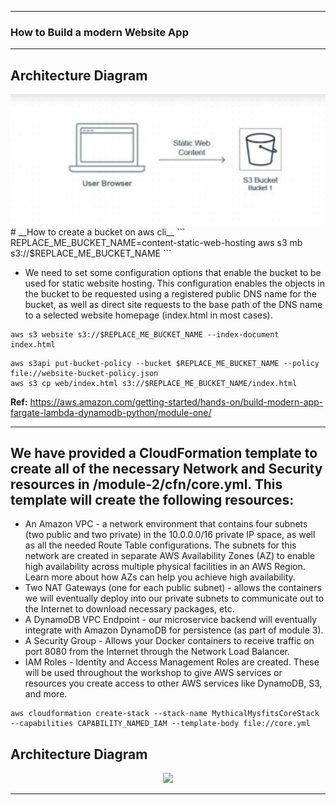 ***
### __How to Build a modern Website App__

***

## __Architecture Diagram__

 <div align="center">
    <img src="images/content-to-s3bucket.JPG" width="700" />
</div>
# __How to create a bucket on aws cli__
```
REPLACE_ME_BUCKET_NAME=content-static-web-hosting
aws s3 mb s3://$REPLACE_ME_BUCKET_NAME
```

* We need to set some configuration options that enable the bucket to be used for static website hosting. This configuration enables the objects in the bucket to be requested using a registered public DNS name for the bucket, as well as direct site requests to the base path of the DNS name to a selected website homepage (index.html in most cases).
```
aws s3 website s3://$REPLACE_ME_BUCKET_NAME --index-document index.html
```
```
aws s3api put-bucket-policy --bucket $REPLACE_ME_BUCKET_NAME --policy file://website-bucket-policy.json
aws s3 cp web/index.html s3://$REPLACE_ME_BUCKET_NAME/index.html 
```

__Ref:__ https://aws.amazon.com/getting-started/hands-on/build-modern-app-fargate-lambda-dynamodb-python/module-one/

***
## __We have provided a CloudFormation template to create all of the necessary Network and Security resources in /module-2/cfn/core.yml. This template will create the following resources:__

  * An Amazon VPC - a network environment that contains four subnets (two public and two private) in the 10.0.0.0/16 private IP space, as well as all the needed Route Table configurations. The subnets for this network are created in separate AWS Availability Zones (AZ) to enable high availability across multiple physical facilities in an AWS Region. Learn more about how AZs can help you achieve high availability.
  * Two NAT Gateways (one for each public subnet) - allows the containers we will eventually deploy into our private subnets to communicate out to the Internet to download necessary packages, etc.
  * A DynamoDB VPC Endpoint - our microservice backend will eventually integrate with Amazon DynamoDB for persistence (as part of module 3).
  * A Security Group - Allows your Docker containers to receive traffic on port 8080 from the Internet through the Network Load Balancer.
  * IAM Roles - Identity and Access Management Roles are created. These will be used throughout the workshop to give AWS services or resources you create access to other AWS services like DynamoDB, S3, and more.

```
aws cloudformation create-stack --stack-name MythicalMysfitsCoreStack --capabilities CAPABILITY_NAMED_IAM --template-body file://core.yml
```
## __Architecture Diagram__

<div align="center">
    <img src="images/rds-proxy.JPG" width="700" />
</div>



***
